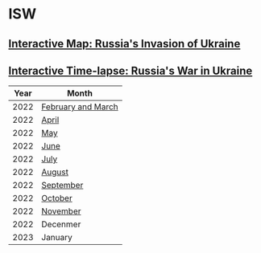 # ISW
## [Interactive Map: Russia's Invasion of Ukraine](https://storymaps.arcgis.com/stories/36a7f6a6f5a9448496de641cf64bd375)

## [Interactive Time-lapse: Russia's War in Ukraine](https://storymaps.arcgis.com/stories/733fe90805894bfc8562d90b106aa895)

|Year|Month|
|---|---|
|2022|[February and March](https://experience.arcgis.com/experience/c5eeec0f7ce5469ab6fc70176327fb0e/)|
|2022|[April](https://experience.arcgis.com/experience/470f2b16c86943a288e62a6ec8ab3ca3/)|
|2022|[May](https://experience.arcgis.com/experience/8402ca9a9979465493cb10613b4a80f9/)|
|2022|[June](https://experience.arcgis.com/experience/12fc225cb21a4d469fc9755f9ba8fbc1/)|
|2022|[July](https://experience.arcgis.com/experience/2817e9b7fde743a1a74d0e5e314393e4)|
|2022|[August](https://experience.arcgis.com/experience/82dbb0c07bbe4edda4100ebcf44fd10c/)|
|2022|[September](https://experience.arcgis.com/experience/6314230485b64d71b3b9ef65192a205c)|
|2022|[October](https://experience.arcgis.com/experience/551426ba370c4273a3ec2cbef273ae51/)|
|2022|[November](https://experience.arcgis.com/experience/76a5f43c604543e1b0882da23a8d6ab1)|
|2022|Decenmer|
|2023|January|
